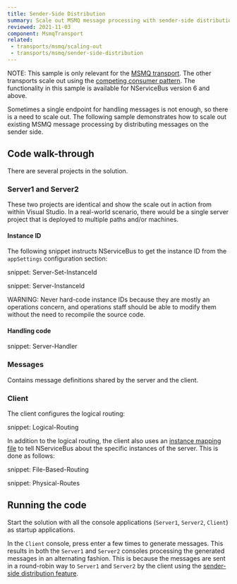 ```yaml
---
title: Sender-Side Distribution
summary: Scale out MSMQ message processing with sender-side distribution
reviewed: 2021-11-03
component: MsmqTransport
related:
 - transports/msmq/scaling-out
 - transports/msmq/sender-side-distribution
---
```


NOTE: This sample is only relevant for the [MSMQ transport](/transports/msmq/). The other transports scale out using the [competing consumer pattern](/nservicebus/scaling.md#scaling-out-to-multiple-nodes-competing-consumers). The functionality in this sample is available for NServiceBus version 6 and above.

Sometimes a single endpoint for handling messages is not enough, so there is a need to scale out. The following sample demonstrates how to scale out existing MSMQ message processing by distributing messages on the sender side.


## Code walk-through

There are several projects in the solution.


### Server1 and Server2

These two projects are identical and show the scale out in action from within Visual Studio. In a real-world scenario, there would be a single server project that is deployed to multiple paths and/or machines.


#### Instance ID

The following snippet instructs NServiceBus to get the instance ID from the `appSettings` configuration section:

snippet: Server-Set-InstanceId

snippet: Server-InstanceId

WARNING: Never hard-code instance IDs because they are mostly an operations concern, and operations staff should be able to modify them without the need to recompile the source code.


#### Handling code

snippet: Server-Handler


### Messages

Contains message definitions shared by the server and the client.


### Client

The client configures the logical routing:

snippet: Logical-Routing

In addition to the logical routing, the client also uses an [instance mapping file](/transports/msmq/routing.md) to tell NServiceBus about the specific instances of the server. This is done as follows:

snippet: File-Based-Routing

snippet: Physical-Routes


## Running the code

Start the solution with all the console applications (`Server1`, `Server2`, `Client`) as startup applications.

In the `Client` console, press enter a few times to generate messages. This results in both the `Server1` and `Server2` consoles processing the generated messages in an alternating fashion. This is because the messages are sent in a round-robin way to `Server1` and `Server2` by the client using the [sender-side distribution feature](/transports/msmq/sender-side-distribution.md).

